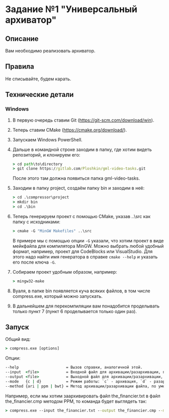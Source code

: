 # Задание №1 **"Универсальный архиватор"**

## Описание
Вам необходимо реализовать архиватор.

## Правила
Не списывайте, будем карать.

## Технические детали
### **Windows**
1. В первую очередь ставим Git (https://git-scm.com/download/win).
2. Теперь ставим CMake (https://cmake.org/download/).
3. Запускаем Windows PowerShell.
4. Дальше в командной строке заходим в папку, где хотим видеть репозиторий,
и клонируем его:

    ```cmd
    > cd path\to\directory
    > git clone https://gitlab.com/Ploshkin/gml-video-tasks.git
    ```
    После этого там должна появиться папка gml-video-tasks.
    
5. Заходим в папку project, создаём папку bin и заходим в неё:

    ```cmd
    > cd .\compressor\project
    > mkdir bin
    > cd .\bin

    ```
    
6. Теперь генерируем проект с помощью CMake, указав ..\src как папку с исходниками:

    ```cmd
    > cmake -G "MinGW Makefiles" ..\src
    ```
    В примере мы с помощью опции `-G` указали, что хотим проект в виде мейкфайла для компилятора MinGW.
    Можно выбрать любой удобный формат, например, проект для CodeBlocks или VisualStudio.
    Для этого надо найти имя генератора в справке `cmake --help` и указать его после ключа `-G`.

7. Собираем проект удобным образом, например:

    ```cmd
    > mingw32-make
    ```

8. Вуаля, в папке bin появляется куча всяких файлов, в том числе compress.exe, который можно запускать.
9. В дальнейшем для перекомпиляции вам понадобится проделывать только пункт 7 (пункт 6 проделывается только один раз).

## Запуск
Общий вид:

```cmd
> compress.exe [options]
```
Опции:

```cmd
--help                     = Вызов справки, аналогичной этой.
--input  <file>            = Входной файл для архивации/разархивации, по умолчанию `input.txt`.
--output <file>            = Выходной файл для архивации/разархивации, по умолчанию `output.txt`.
--mode   {c | d}           = Режим работы: `c` - архивация, `d` - разархивация; по умолчанию `c`.
--method {ari | ppm | bwt} = Метод архивации/разархивации файла, по умолчанию `ari`.
```

Например, если мы хотим заархивировать файл the_financier.txt в файл the_financier.cmp методом PPM, то команда будет выглядеть так:

```cmd
> compress.exe --input the_financier.txt --output the_financier.cmp --mode c --method ppm
```